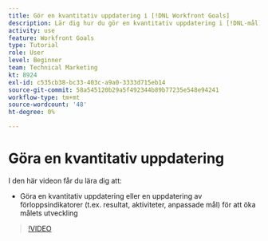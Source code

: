 ```yaml
---
title: Gör en kvantitativ uppdatering i [!DNL Workfront Goals]
description: Lär dig hur du gör en kvantitativ uppdatering i [!DNL-mål].
activity: use
feature: Workfront Goals
type: Tutorial
role: User
level: Beginner
team: Technical Marketing
kt: 8924
exl-id: c535cb38-bc33-403c-a9a0-3333d715eb14
source-git-commit: 58a545120b29a5f492344b89b77235e548e94241
workflow-type: tm+mt
source-wordcount: '48'
ht-degree: 0%

---
```


# Göra en kvantitativ uppdatering

I den här videon får du lära dig att:

* Göra en kvantitativ uppdatering eller en uppdatering av förloppsindikatorer (t.ex. resultat, aktiviteter, anpassade mål) för att öka målets utveckling

>[!VIDEO](https://video.tv.adobe.com/v/335196/?quality=12)
